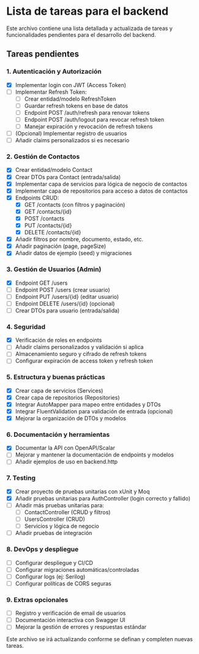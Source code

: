 # Lista de tareas para el backend

Este archivo contiene una lista detallada y actualizada de tareas y funcionalidades pendientes para el desarrollo del backend.

## Tareas pendientes

### 1. Autenticación y Autorización
- [x] Implementar login con JWT (Access Token)
- [ ] Implementar Refresh Token:
  - [ ] Crear entidad/modelo RefreshToken
  - [ ] Guardar refresh tokens en base de datos
  - [ ] Endpoint POST /auth/refresh para renovar tokens
  - [ ] Endpoint POST /auth/logout para revocar refresh token
  - [ ] Manejar expiración y revocación de refresh tokens
- [ ] (Opcional) Implementar registro de usuarios
- [ ] Añadir claims personalizados si es necesario

### 2. Gestión de Contactos
- [x] Crear entidad/modelo Contact
- [x] Crear DTOs para Contact (entrada/salida)
- [x] Implementar capa de servicios para lógica de negocio de contactos
- [x] Implementar capa de repositorios para acceso a datos de contactos
- [x] Endpoints CRUD:
  - [x] GET /contacts (con filtros y paginación)
  - [x] GET /contacts/{id}
  - [x] POST /contacts
  - [x] PUT /contacts/{id}
  - [x] DELETE /contacts/{id}
- [x] Añadir filtros por nombre, documento, estado, etc.
- [x] Añadir paginación (page, pageSize)
- [x] Añadir datos de ejemplo (seed) y migraciones

### 3. Gestión de Usuarios (Admin)
- [x] Endpoint GET /users
- [ ] Endpoint POST /users (crear usuario)
- [ ] Endpoint PUT /users/{id} (editar usuario)
- [ ] Endpoint DELETE /users/{id} (opcional)
- [ ] Crear DTOs para usuario (entrada/salida)

### 4. Seguridad
- [x] Verificación de roles en endpoints
- [ ] Añadir claims personalizados y validación si aplica
- [ ] Almacenamiento seguro y cifrado de refresh tokens
- [ ] Configurar expiración de access token y refresh token

### 5. Estructura y buenas prácticas
- [x] Crear capa de servicios (Services)
- [x] Crear capa de repositorios (Repositories)
- [x] Integrar AutoMapper para mapeo entre entidades y DTOs
- [x] Integrar FluentValidation para validación de entrada (opcional)
- [x] Mejorar la organización de DTOs y modelos

### 6. Documentación y herramientas
- [x] Documentar la API con OpenAPI/Scalar
- [ ] Mejorar y mantener la documentación de endpoints y modelos
- [ ] Añadir ejemplos de uso en backend.http

### 7. Testing
- [x] Crear proyecto de pruebas unitarias con xUnit y Moq
- [x] Añadir pruebas unitarias para AuthController (login correcto y fallido)
- [ ] Añadir más pruebas unitarias para:
  - [ ] ContactController (CRUD y filtros)
  - [ ] UsersController (CRUD)
  - [ ] Servicios y lógica de negocio
- [ ] Añadir pruebas de integración

### 8. DevOps y despliegue
- [ ] Configurar despliegue y CI/CD
- [ ] Configurar migraciones automáticas/controladas
- [ ] Configurar logs (ej: Serilog)
- [ ] Configurar políticas de CORS seguras

### 9. Extras opcionales
- [ ] Registro y verificación de email de usuarios
- [ ] Documentación interactiva con Swagger UI
- [ ] Mejorar la gestión de errores y respuestas estándar

Este archivo se irá actualizando conforme se definan y completen nuevas tareas.
